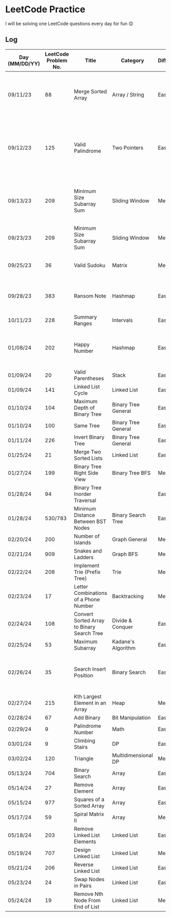 # LeetCode Practice

I will be solving one LeetCode questions every day for fun 😊

## Log
| Day (MM/DD/YY) | LeetCode Problem No. | Title                                      | Category            | Difficulty | Language | Time complexity                                                          | Space complexity | Notes                                                                    | Time spent (min) | My solution result  | File                         |
|----------------|----------------------|--------------------------------------------|---------------------|------------|----------|--------------------------------------------------------------------------|------------------|--------------------------------------------------------------------------|------------------|---------------------|------------------------------|
| 09/11/23       | 88                   | Merge Sorted Array                         | Array / String      | Easy       | C++      | O(m+n)                                                                   | O(m+n+max(m,n))  | Using two pointers. Careful with index out of bound                      | 60               | Accepted            | [q88.cpp](q88.cpp)           |
| 09/12/23       | 125                  | Valid Palindrome                           | Two Pointers        | Easy       | C++      | O(n)                                                                     | O(n)             | Still two pointers. Need to know some language build-in string functions | 20               | Accepted            | [q125.cpp](q125.cpp)         |
| 09/13/23       | 209                  | Minimum Size Subarray Sum                  | Sliding Window      | Medium     | C++      | O(n + (n-1) + (n-2) + ... + (n-n) ) which is (n^2 + n) / 2. Thus, O(n^2) | O(n)             | Seems LeetCode is not happy with my  =O(n^2) solution                    | 50               | Time Limit Exceeded | [q209.cpp](q209.cpp)         |
| 09/23/23       | 209                  | Minimum Size Subarray Sum                  | Sliding Window      | Medium     | C++      | O(n)                                                                     | O(1)             | LeetCode solution                                                        | 30               | NA                  | [q209-2.cpp](q209-2.cpp)     |
| 09/25/23       | 36                   | Valid Sudoku                               | Matrix              | Medium     | C++      | O(n)                                                                     | O(n)             | Ideas from LeetCode solution                                             | 30               | Accepted            | [q36.cpp](q36.cpp)           |
| 09/28/23       | 383                  | Ransom Note                                | Hashmap             | Easy       | C++      | O(m+n)                                                                   | O(1)             | Easy if you can think of using hashmap                                   | 20               | Accepted            | [q383.cpp](q383.cpp)         |
| 10/11/23       | 228                  | Summary Ranges                             | Intervals           | Easy       | C++      | O(n)                                                                     | O(1)             |                                                                          | 30               | Accepted            | [q228.cpp](q228.cpp)         |
| 01/08/24       | 202                  | Happy Number                               | Hashmap             | Easy       | C++      | O(logn)                                                                  | O(n)             | Should come up with hashset to check for cycle                           | 60               | Wrong Answer        | [q202.cpp](q202.cpp)         |
| 01/09/24       | 20                   | Valid Parentheses                          | Stack               | Easy       | C++      | O(n)                                                                     | O(n)             |                                                                          | 30               | Accepted            | [q20.cpp](q20.cpp)           |
| 01/09/24       | 141                  | Linked List Cycle                          | Linked List         | Easy       | C++      | O(n)                                                                     | O(1)             |                                                                          | 15               | Accepted            | [q141.cpp](q141.cpp)         |
| 01/10/24       | 104                  | Maximum Depth of Binary Tree               | Binary Tree General | Easy       | C++      | O(n)                                                                     | O(logn)          |                                                                          | 15               | Accepted            | [q104.cpp](q104.cpp)         |
| 01/10/24       | 100                  | Same Tree                                  | Binary Tree General | Easy       | C++      | O(n)                                                                     | O(n)             |                                                                          | 15               | Accepted            | [q100.cpp](q100.cpp)         |
| 01/11/24       | 226                  | Invert Binary Tree                         | Binary Tree General | Easy       | C++      | O(n)                                                                     | O(n)             |                                                                          | 15               | Accepted            | [q226.cpp](q226.cpp)         |
| 01/25/24       | 21                   | Merge Two Sorted Lists                     | Linked List         | Easy       | C++      | O(m+n)                                                                   | O(1)             |                                                                          | 30               |                     | [q21.cpp](q21.cpp)           |
| 01/27/24       | 199                  | Binary Tree Right Side View                | Binary Tree BFS     | Medium     | C++      | O(n)                                                                     | O(n)             |                                                                          |                  |                     | [q199.cpp](q199.cpp)         |
| 01/28/24       | 94                   | Binary Tree Inorder Traversal              |                     | Easy       | C++      | O(n)                                                                     | O(n)             |                                                                          |                  |                     | [q94.cpp](q94.cpp)           |
| 01/28/24       | 530/783              | Minimum Distance Between BST Nodes         | Binary Search Tree  | Easy       | C++      | O(n)                                                                     | O(n)             |                                                                          |                  |                     | [q530,783.cpp](q530,783.cpp) |
| 02/20/24       | 200                  | Number of Islands                          | Graph General       | Medium     | C++      | O(m*n)                                                                   | O(m*n)           |                                                                          |                  |                     | [q200.cpp](q200.cpp)         |
| 02/21/24       | 909                  | Snakes and Ladders                         | Graph BFS           | Medium     | C++      | O(n^2)                                                                   | O(n^2)           |                                                                          |                  |                     | [q909.cpp](q909.cpp)         |
| 02/22/24       | 208                  | Implement Trie (Prefix Tree)               | Trie                | Medium     | C++      | O(n)                                                                     | O(n)             |                                                                          |                  |                     | [q208.cpp](q208.cpp)         |
| 02/23/24       | 17                   | Letter Combinations of a Phone Number      | Backtracking        | Medium     | C++      | O(3^m×4^n)                                                               | O(m+n)           |                                                                          |                  |                     | [q17.cpp](q17.cpp)           |
| 02/24/24       | 108                  | Convert Sorted Array to Binary Search Tree | Divide & Conquer    | Easy       | C++      | O(n)                                                                     | O(logn)          |                                                                          |                  |                     | [q108.cpp](q108.cpp)         |
| 02/25/24       | 53                   | Maximum Subarray                           | Kadane's Algorithm  | Easy       | C++      | O(n)                                                                     | O(1)             |                                                                          |                  |                     | [q53.cpp](q53.cpp)           |
| 02/26/24       | 35                   | Search Insert Position                     | Binary Search       | Easy       | C++      | O(n)                                                                     | O(1)             | Should use binary search to make it O(logn)                              | 5                | Accepted            | [q35.cpp](q35.cpp)           |
| 02/27/24       | 215                  | Kth Largest Element in an Array            | Heap                | Medium     | C++      | O(nlogk)                                                                 | O(k)             |                                                                          |                  |                     | [q215.cpp](q215.cpp)         |
| 02/28/24       | 67                   | Add Binary                                 | Bit Manipulation    | Easy       | C++      | O(n)                                                                     | O(1)             |                                                                          |                  |                     | [q67.cpp](q67.cpp)           |
| 02/29/24       | 9                    | Palindrome Number                          | Math                | Easy       | C++      | O(logn)                                                                  | O(1)             |                                                                          |                  |                     | [q9.cpp](q9.cpp)             |
| 03/01/24       | 9                    | Climbing Stairs                            | DP                  | Easy       | C++      | O(n)                                                                     | O(1)             |                                                                          |                  |                     | [q70.cpp](q70.cpp)           |
| 03/02/24       | 120                  | Triangle                                   | Multidimensional DP | Medium     | C++      | O(n^2)                                                                   | O(1)             |                                                                          |                  |                     | [q120.cpp](q120.cpp)         |
| 05/13/24       | 704                  | Binary Search                              | Array               | Easy       | C++      | O(logn)                                                                  | O(1)             |                                                                          |                  |                     | [q704.cpp](q704.cpp)         |
| 05/14/24       | 27                   | Remove Element                             | Array               | Easy       | C++      | O(n)                                                                     | O(1)             |                                                                          |                  |                     | [q27.cpp](q27.cpp)           |
| 05/15/24       | 977                  | Squares of a Sorted Array                  | Array               | Easy       | C++      | O(nlogn)                                                                 | O(logn)          |                                                                          | 5                | Accepted            | [q977.cpp](q977.cpp)         |
| 05/17/24       | 59                   | Spiral Matrix II                           | Array               | Medium     | C++      | O(n^2)                                                                   | O(1)             |                                                                          |                  |                     | [q59.cpp](q59.cpp)           |
| 05/18/24       | 203                  | Remove Linked List Elements                | Linked List         | Easy       | C++      | O(n)                                                                     | O(1)             |                                                                          | 20               | Accepted            | [q203.cpp](q203.cpp)         |
| 05/19/24       | 707                  | Design Linked List                         | Linked List         | Medium     | C++      | O(n)                                                                     | O(1)             |                                                                          |                  |                     | [q707.cpp](q707.cpp)         |
| 05/21/24       | 206                  | Reverse Linked List                        | Linked List         | Easy       | C++      | O(n)                                                                     | O(1)             |                                                                          | 25               | Accepted            | [q206.cpp](q206.cpp)         |
| 05/23/24       | 24                   | Swap Nodes in Pairs                        | Linked List         | Easy       | C++      | O(n)                                                                     | O(1)             |                                                                          |                  |                     | [q24.cpp](q24.cpp)           |
| 05/24/24       | 19                   | Remove Nth Node From End of List           | Linked List         | Medium     | C++      | O(n)                                                                     | O(1)             |                                                                          | 20               | Accepted            | [q19.cpp](q19.cpp)           |